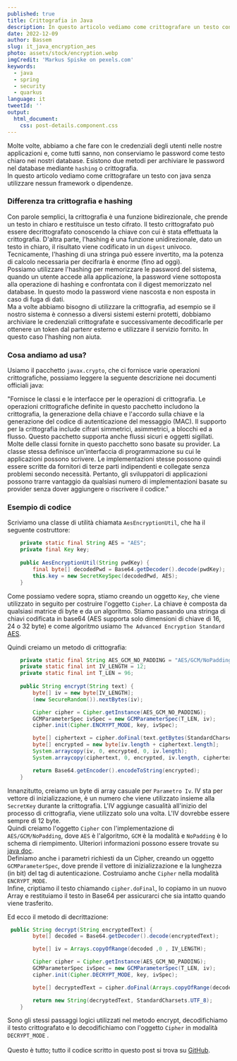 ```yaml
---
published: true
title: Crittografia in Java
description: In questo articolo vediamo come crittografare un testo con java senza utilizzare alcun framework o dipendenze .................
date: 2022-12-09
author: Bassem 
slug: it_java_encryption_aes
photo: assets/stock/encryption.webp
imgCredit: 'Markus Spiske on pexels.com'
keywords:
  - java
  - spring
  - security
  - quarkus
language: it
tweetId: ''
output:
  html_document:
    css: post-details.component.css
---
```

Molte volte, abbiamo a che fare con le credenziali degli utenti nelle nostre applicazioni e, come tutti sanno, non conserviamo le password come testo chiaro nei nostri database. Esistono due metodi per archiviare le password nel database mediante `hashing` o crittografia.
<br>
In questo articolo vediamo come crittografare un testo con java senza utilizzare nessun framework o dipendenze.

### Differenza tra crittografia e hashing

Con parole semplici, la crittografia è una funzione bidirezionale, che prende un testo in chiaro e restituisce un testo cifrato. Il testo crittografato può essere decrittografato conoscendo la chiave con cui è stata effettuata la crittografia. D'altra parte, l'hashing è una funzione unidirezionale, dato un testo in chiaro, il risultato viene codificato in un `digest` univoco.
<br>
Tecnicamente, l'hashing di una stringa può essere invertito, ma la potenza di calcolo necessaria per decifrarla è enorme (fino ad oggi).
<br>
Possiamo utilizzare l'hashing per memorizzare le password del sistema, quando un utente accede alla applicazione, la password viene sottoposta alla operazione di hashing e confrontata con il digest memorizzato nel database. In questo modo la password viene nascosta e non esposta in caso di fuga di dati. 
<br>
Ma a volte abbiamo bisogno di utilizzare la crittografia, ad esempio se il nostro sistema è connesso a diversi sistemi esterni protetti, dobbiamo archiviare le credenziali crittografate e successivamente decodificarle per ottenere un token dal partenr esterno e utilizzare il servizio fornito. In questo caso l'hashing non aiuta.

### Cosa andiamo ad usa?

Usiamo il pacchetto `javax.crypto`, che ci fornisce varie operazioni crittografiche, possiamo leggere la seguente descrizione nei documenti officiali java:

"Fornisce le classi e le interfacce per le operazioni di crittografia. Le operazioni crittografiche definite in questo pacchetto includono la crittografia, la generazione della chiave e l'accordo sulla chiave e la generazione del codice di autenticazione del messaggio (MAC).
Il supporto per la crittografia include cifrari simmetrici, asimmetrici, a blocchi ed a flusso. Questo pacchetto supporta anche flussi sicuri e oggetti sigillati.
Molte delle classi fornite in questo pacchetto sono basate su provider. La classe stessa definisce un'interfaccia di programmazione su cui le applicazioni possono scrivere. Le implementazioni stesse possono quindi essere scritte da fornitori di terze parti indipendenti e collegate senza problemi secondo necessità. Pertanto, gli sviluppatori di applicazioni possono trarre vantaggio da qualsiasi numero di implementazioni basate su provider senza dover aggiungere o riscrivere il codice."

### Esempio di codice

Scriviamo una classe di utilità chiamata `AesEncryptionUtil`, che ha il seguente costruttore:
```java
	private static final String AES = "AES";
	private final Key key;
   
    public AesEncryptionUtil(String pwdKey) {
        final byte[] decodedPwd = Base64.getDecoder().decode(pwdKey);
        this.key = new SecretKeySpec(decodedPwd, AES);
    }
```
Come possiamo vedere sopra, stiamo creando un oggetto `Key`, che viene utilizzato in seguito per costruire l'oggetto `Cipher`. La chiave è composta da qualsiasi matrice di byte e da un algoritmo. Stiamo passando una stringa di chiavi codificata in base64 (AES supporta solo dimensioni di chiave di 16, 24 o 32 byte) e come algoritmo usiamo `The Advanced Encryption Standard` [AES](https://en.wikipedia.org/wiki/Advanced_Encryption_Standard). 
<br>

Quindi creiamo un metodo di crittografia:
```java
    private static final String AES_GCM_NO_PADDING = "AES/GCM/NoPadding";
  	private static final int IV_LENGTH = 12;
    private static final int T_LEN = 96;
    
	public String encrypt(String text) {
        byte[] iv = new byte[IV_LENGTH];
        (new SecureRandom()).nextBytes(iv);

        Cipher cipher = Cipher.getInstance(AES_GCM_NO_PADDING);
        GCMParameterSpec ivSpec = new GCMParameterSpec(T_LEN, iv);
        cipher.init(Cipher.ENCRYPT_MODE, key, ivSpec);

        byte[] ciphertext = cipher.doFinal(text.getBytes(StandardCharsets.UTF_8));
        byte[] encrypted = new byte[iv.length + ciphertext.length];
        System.arraycopy(iv, 0, encrypted, 0, iv.length);
        System.arraycopy(ciphertext, 0, encrypted, iv.length, ciphertext.length);

        return Base64.getEncoder().encodeToString(encrypted);
    }
```
Innanzitutto, creiamo un byte di array casuale per `Parametro Iv`. IV sta per vettore di inizializzazione, è un numero che viene utilizzato insieme alla `SecretKey` durante la crittografia. L'IV aggiunge casualità all'inizio del processo di crittografia, viene utilizzato solo una volta. L'IV dovrebbe essere sempre di 12 byte.
<br> 
Quindi creiamo l'oggetto `Cipher` con l'implementazione di `AES/GCM/NoPadding`, dove `AES` è l'algoritmo, `GCM` è la modalità e `NoPadding` è lo schema di riempimento. Ulteriori informazioni possono essere trovate su [java doc](https://docs.oracle.com/javase/7/docs/technotes/guides/security/StandardNames.html#Cipher).
<br>
Definiamo anche i parametri richiesti da un Cipher, creando un oggetto `GCMParameterSpec`, dove prende il vettore di inizializzazione e la lunghezza (in bit) del tag di autenticazione. Costruiamo anche `Cipher` nella modalità `ENCRYPT_MODE`.
<br>
Infine, criptiamo il testo chiamando `cipher.doFinal`, lo copiamo in un nuovo Array e restituiamo il testo in Base64 per assicurarci che sia intatto quando viene trasferito.
<br>

Ed ecco il metodo di decrittazione:
```java
 public String decrypt(String encryptedText) {
        byte[] decoded = Base64.getDecoder().decode(encryptedText);

        byte[] iv = Arrays.copyOfRange(decoded ,0 , IV_LENGTH);

        Cipher cipher = Cipher.getInstance(AES_GCM_NO_PADDING);
        GCMParameterSpec ivSpec = new GCMParameterSpec(T_LEN, iv);
        cipher.init(Cipher.DECRYPT_MODE, key, ivSpec);

        byte[] decryptedText = cipher.doFinal(Arrays.copyOfRange(decoded, IV_LENGTH, decoded.length));

        return new String(decryptedText, StandardCharsets.UTF_8);
    }
```
Sono gli stessi passaggi logici utilizzati nel metodo encrypt, decodifichiamo il testo crittografato e lo decodifichiamo con l'oggetto `Cipher` in modalità `DECRYPT_MODE` .
<br>
<br>
Questo è tutto; tutto il codice scritto in questo post si trova su [GitHub](https://github.com/s0l0c0ding/spring-tips/tree/master/aes-encryption).
